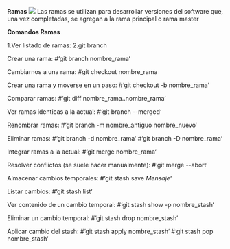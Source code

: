 **Ramas**
![](https://cdn-images-1.medium.com/max/1200/1*br5JNMOLPTG36gMzBELQ-g.png)
Las ramas se utilizan para desarrollar versiones del software que, una vez completadas, se agregan a la rama principal o rama master


**Comandos Ramas**

1.Ver listado de ramas:
2.git branch

Crear una rama:
#‘git branch nombre_rama‘

Cambiarnos a una rama:
#git checkout nombre_rama

Crear una rama y moverse en un paso:
#‘git checkout -b nombre_rama‘

Comparar ramas:
#‘git diff nombre_rama..nombre_rama‘

Ver ramas identicas a la actual:
#‘git branch --merged‘

Renombrar ramas:
#‘git branch -m nombre_antiguo nombre_nuevo‘

Eliminar ramas:
#‘git branch -d nombre_rama‘
#‘git branch -D nombre_rama‘

Integrar ramas a la actual:
#‘git merge nombre_rama‘

Resolver conflictos (se suele hacer manualmente):
#‘git merge --abort‘

Almacenar cambios temporales:
#‘git stash save *Mensaje*‘

Listar cambios:
#‘git stash list‘

Ver contenido de un cambio temporal:
#‘git stash show -p nombre_stash‘

Eliminar un cambio temporal:
#‘git stash drop nombre_stash‘

Aplicar cambio del stash:
#‘git stash apply nombre_stash‘
#‘git stash pop nombre_stash‘
